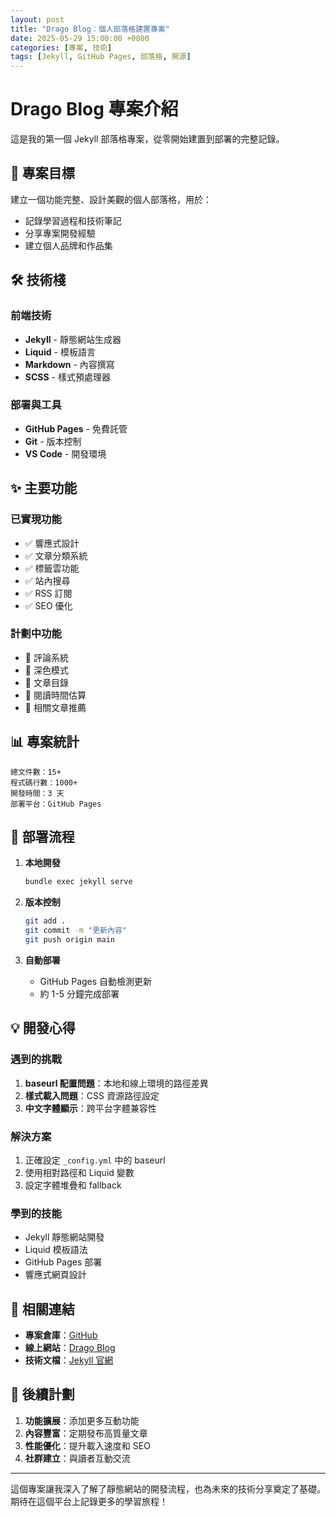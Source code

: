 ```yaml
---
layout: post
title: "Drago Blog：個人部落格建置專案"
date: 2025-05-29 15:00:00 +0800
categories: [專案, 技術]
tags: [Jekyll, GitHub Pages, 部落格, 開源]
---
```


# Drago Blog 專案介紹

這是我的第一個 Jekyll 部落格專案，從零開始建置到部署的完整記錄。

## 🎯 專案目標

建立一個功能完整、設計美觀的個人部落格，用於：
- 記錄學習過程和技術筆記
- 分享專案開發經驗
- 建立個人品牌和作品集

## 🛠️ 技術棧

### 前端技術
- **Jekyll** - 靜態網站生成器
- **Liquid** - 模板語言
- **Markdown** - 內容撰寫
- **SCSS** - 樣式預處理器

### 部署與工具
- **GitHub Pages** - 免費託管
- **Git** - 版本控制
- **VS Code** - 開發環境

## ✨ 主要功能

### 已實現功能
- ✅ 響應式設計
- ✅ 文章分類系統
- ✅ 標籤雲功能
- ✅ 站內搜尋
- ✅ RSS 訂閱
- ✅ SEO 優化

### 計劃中功能
- 🔄 評論系統
- 🔄 深色模式
- 🔄 文章目錄
- 🔄 閱讀時間估算
- 🔄 相關文章推薦

## 📊 專案統計

```
總文件數：15+
程式碼行數：1000+
開發時間：3 天
部署平台：GitHub Pages
```

## 🚀 部署流程

1. **本地開發**
   ```bash
   bundle exec jekyll serve
   ```

2. **版本控制**
   ```bash
   git add .
   git commit -m "更新內容"
   git push origin main
   ```

3. **自動部署**
   - GitHub Pages 自動檢測更新
   - 約 1-5 分鐘完成部署

## 💡 開發心得

### 遇到的挑戰
1. **baseurl 配置問題**：本地和線上環境的路徑差異
2. **樣式載入問題**：CSS 資源路徑設定
3. **中文字體顯示**：跨平台字體兼容性

### 解決方案
1. 正確設定 `_config.yml` 中的 baseurl
2. 使用相對路徑和 Liquid 變數
3. 設定字體堆疊和 fallback

### 學到的技能
- Jekyll 靜態網站開發
- Liquid 模板語法
- GitHub Pages 部署
- 響應式網頁設計

## 🔗 相關連結

- **專案倉庫**：[GitHub](https://github.com/leechiuhui/drago-blog.github.io)
- **線上網站**：[Drago Blog](https://leechiuhui.github.io/drago-blog.github.io/)
- **技術文檔**：[Jekyll 官網](https://jekyllrb.com/)

## 📝 後續計劃

1. **功能擴展**：添加更多互動功能
2. **內容豐富**：定期發布高質量文章
3. **性能優化**：提升載入速度和 SEO
4. **社群建立**：與讀者互動交流

---

這個專案讓我深入了解了靜態網站的開發流程，也為未來的技術分享奠定了基礎。期待在這個平台上記錄更多的學習旅程！ 